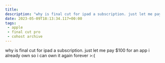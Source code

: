 ```yaml
---
title:
description: "why is final cut for ipad a subscription. just let me pay $100 for an app i already own so i can own it again forever >:("
date: 2023-05-09T18:13:34.117+00:00
tags:
 - apple
 - final cut pro
 - cohost archive
---
```

why is final cut for ipad a subscription. just let me pay $100 for an app i already own so i can own it again forever >:(
